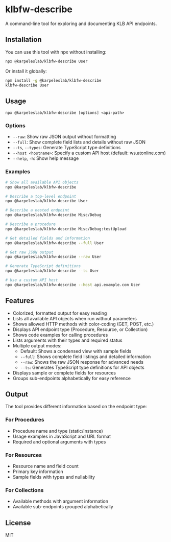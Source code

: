 # klbfw-describe

A command-line tool for exploring and documenting KLB API endpoints.

## Installation

You can use this tool with npx without installing:

```bash
npx @karpeleslab/klbfw-describe User
```

Or install it globally:

```bash
npm install -g @karpeleslab/klbfw-describe
klbfw-describe User
```

## Usage

```
npx @karpeleslab/klbfw-describe [options] <api-path>
```

### Options

- `--raw`: Show raw JSON output without formatting
- `--full`: Show complete field lists and details without raw JSON
- `--ts`, `--types`: Generate TypeScript type definitions
- `--host <hostname>`: Specify a custom API host (default: ws.atonline.com)
- `--help`, `-h`: Show help message

### Examples

```bash
# Show all available API objects
npx @karpeleslab/klbfw-describe

# Describe a top-level endpoint
npx @karpeleslab/klbfw-describe User

# Describe a nested endpoint
npx @karpeleslab/klbfw-describe Misc/Debug

# Describe a procedure
npx @karpeleslab/klbfw-describe Misc/Debug:testUpload

# Get detailed fields and information
npx @karpeleslab/klbfw-describe --full User

# Get raw JSON output
npx @karpeleslab/klbfw-describe --raw User

# Generate TypeScript definitions
npx @karpeleslab/klbfw-describe --ts User

# Use a custom API host
npx @karpeleslab/klbfw-describe --host api.example.com User
```

## Features

- Colorized, formatted output for easy reading
- Lists all available API objects when run without parameters
- Shows allowed HTTP methods with color-coding (GET, POST, etc.)
- Displays API endpoint type (Procedure, Resource, or Collection)
- Shows code examples for calling procedures
- Lists arguments with their types and required status
- Multiple output modes:
  - Default: Shows a condensed view with sample fields
  - `--full`: Shows complete field listings and detailed information
  - `--raw`: Shows the raw JSON response for advanced needs
  - `--ts`: Generates TypeScript type definitions for API objects
- Displays sample or complete fields for resources
- Groups sub-endpoints alphabetically for easy reference

## Output

The tool provides different information based on the endpoint type:

### For Procedures
- Procedure name and type (static/instance)
- Usage examples in JavaScript and URL format
- Required and optional arguments with types

### For Resources
- Resource name and field count
- Primary key information
- Sample fields with types and nullability

### For Collections
- Available methods with argument information
- Available sub-endpoints grouped alphabetically

## License

MIT